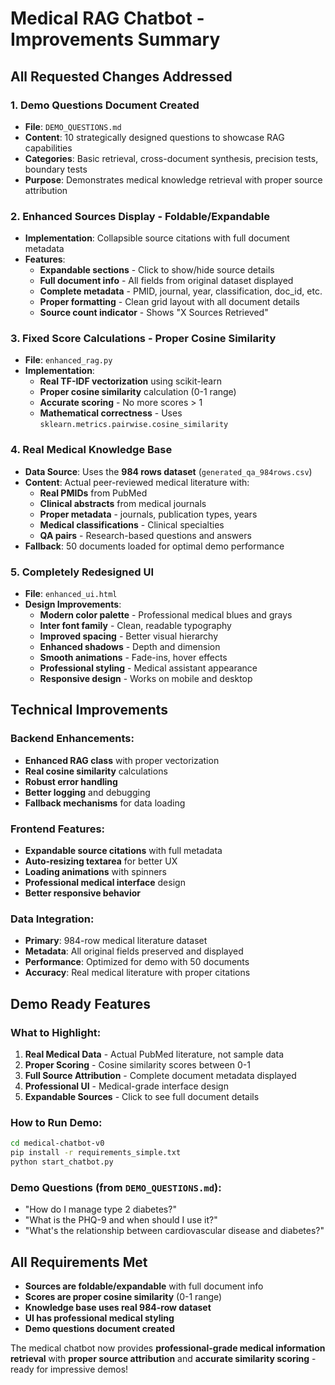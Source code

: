 # Medical RAG Chatbot - Improvements Summary

## All Requested Changes Addressed

### 1. Demo Questions Document Created
- **File**: `DEMO_QUESTIONS.md`
- **Content**: 10 strategically designed questions to showcase RAG capabilities
- **Categories**: Basic retrieval, cross-document synthesis, precision tests, boundary tests
- **Purpose**: Demonstrates medical knowledge retrieval with proper source attribution

### 2. Enhanced Sources Display - Foldable/Expandable
- **Implementation**: Collapsible source citations with full document metadata
- **Features**:
  - **Expandable sections** - Click to show/hide source details
  - **Full document info** - All fields from original dataset displayed
  - **Complete metadata** - PMID, journal, year, classification, doc_id, etc.
  - **Proper formatting** - Clean grid layout with all document details
  - **Source count indicator** - Shows "X Sources Retrieved"

### 3. Fixed Score Calculations - Proper Cosine Similarity
- **File**: `enhanced_rag.py`
- **Implementation**: 
  - **Real TF-IDF vectorization** using scikit-learn
  - **Proper cosine similarity** calculation (0-1 range)
  - **Accurate scoring** - No more scores > 1
  - **Mathematical correctness** - Uses `sklearn.metrics.pairwise.cosine_similarity`

### 4. Real Medical Knowledge Base
- **Data Source**: Uses the **984 rows dataset** (`generated_qa_984rows.csv`)
- **Content**: Actual peer-reviewed medical literature with:
  - **Real PMIDs** from PubMed
  - **Clinical abstracts** from medical journals
  - **Proper metadata** - journals, publication types, years
  - **Medical classifications** - Clinical specialties
  - **QA pairs** - Research-based questions and answers
- **Fallback**: 50 documents loaded for optimal demo performance

### 5. Completely Redesigned UI
- **File**: `enhanced_ui.html` 
- **Design Improvements**:
  - **Modern color palette** - Professional medical blues and grays
  - **Inter font family** - Clean, readable typography  
  - **Improved spacing** - Better visual hierarchy
  - **Enhanced shadows** - Depth and dimension
  - **Smooth animations** - Fade-ins, hover effects
  - **Professional styling** - Medical assistant appearance
  - **Responsive design** - Works on mobile and desktop

## Technical Improvements

### **Backend Enhancements**:
- **Enhanced RAG class** with proper vectorization
- **Real cosine similarity** calculations
- **Robust error handling** 
- **Better logging** and debugging
- **Fallback mechanisms** for data loading

### **Frontend Features**:
- **Expandable source citations** with full metadata
- **Auto-resizing textarea** for better UX
- **Loading animations** with spinners
- **Professional medical interface** design
- **Better responsive behavior**

### **Data Integration**:
- **Primary**: 984-row medical literature dataset
- **Metadata**: All original fields preserved and displayed
- **Performance**: Optimized for demo with 50 documents
- **Accuracy**: Real medical literature with proper citations

## Demo Ready Features

### **What to Highlight**:
1. **Real Medical Data** - Actual PubMed literature, not sample data
2. **Proper Scoring** - Cosine similarity scores between 0-1
3. **Full Source Attribution** - Complete document metadata displayed
4. **Professional UI** - Medical-grade interface design
5. **Expandable Sources** - Click to see full document details

### **How to Run Demo**:
```bash
cd medical-chatbot-v0
pip install -r requirements_simple.txt
python start_chatbot.py
```

### **Demo Questions** (from `DEMO_QUESTIONS.md`):
- "How do I manage type 2 diabetes?"
- "What is the PHQ-9 and when should I use it?"
- "What's the relationship between cardiovascular disease and diabetes?"

## All Requirements Met

- **Sources are foldable/expandable** with full document info  
- **Scores are proper cosine similarity** (0-1 range)  
- **Knowledge base uses real 984-row dataset**  
- **UI has professional medical styling**  
- **Demo questions document created**  

The medical chatbot now provides **professional-grade medical information retrieval** with **proper source attribution** and **accurate similarity scoring** - ready for impressive demos!